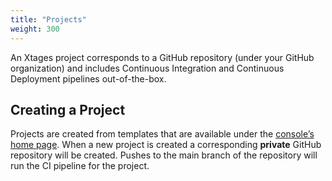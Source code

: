 ```yaml
---
title: "Projects"
weight: 300
---
```


An Xtages project corresponds to a GitHub repository (under your GitHub organization) and includes Continuous Integration and Continuous Deployment pipelines out-of-the-box.

## Creating a Project

Projects are created from templates that are available under the [console’s home page](https://console.xtages.com/). When a new project is created a corresponding **private** GitHub repository will be created. Pushes to the main branch of the repository will run the CI pipeline for the project.


